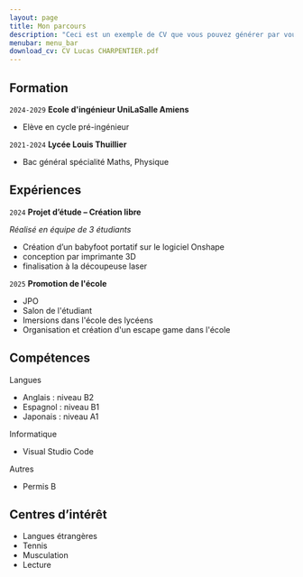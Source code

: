 ```yaml
---
layout: page
title: Mon parcours
description: "Ceci est un exemple de CV que vous pouvez générer par vous-même"
menubar: menu_bar
download_cv: CV Lucas CHARPENTIER.pdf
---
```


## Formation 


`2024-2029`
**Ecole d'ingénieur UniLaSalle Amiens**
* Elève en cycle pré-ingénieur

`2021-2024`
**Lycée Louis Thuillier**
* Bac général spécialité Maths, Physique 

## Expériences

`2024` **Projet d’étude – Création libre**

_Réalisé en équipe de 3 étudiants_
* Création d’un babyfoot portatif sur le logiciel Onshape
* conception par imprimante 3D
* finalisation à la découpeuse laser

`2025` **Promotion de l'école**
* JPO
* Salon de l'étudiant
* Imersions dans l'école des lycéens
* Organisation et création d'un escape game dans l'école


## Compétences

Langues
* Anglais : niveau B2
* Espagnol : niveau B1
* Japonais : niveau A1

Informatique
* Visual Studio Code

Autres
* Permis B

## Centres d’intérêt

* Langues étrangères
* Tennis
* Musculation
* Lecture

